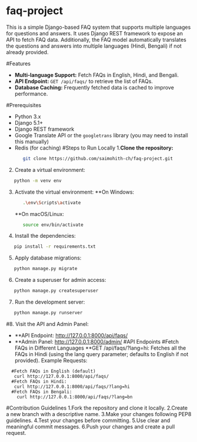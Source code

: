 # faq-project
This is a simple Django-based FAQ system that supports multiple languages for questions and answers. It uses Django REST framework to expose an API to fetch FAQ data. Additionally, the FAQ model automatically translates the questions and answers into multiple languages (Hindi, Bengali) if not already provided.

#Features
- **Multi-language Support:** Fetch FAQs in English, Hindi, and Bengali.
- **API Endpoint:** `GET /api/faqs/` to retrieve the list of FAQs.
- **Database Caching:** Frequently fetched data is cached to improve performance.

#Prerequisites
- Python 3.x
- Django 5.1+
- Django REST framework
- Google Translate API or the `googletrans` library (you may need to install this manually)
- Redis (for caching)
#Steps to Run Locally
1.**Clone the repository:**
  ```bash
     git clone https://github.com/saimohith-ch/faq-project.git
  ```
2. Create a virtual environment:
```bash
   python -m venv env
  ```
3. Activate the virtual environment:
   **On Windows:
      ```bash
         .\env\Scripts\activate
      ```
   **On macOS/Linux:
      ```bash
         source env/bin/activate
      ```
4. Install the dependencies:
```bash
   pip install -r requirements.txt
```
5. Apply database migrations:
```bash
   python manage.py migrate
```
6. Create a superuser for admin access:
```bash
   python manage.py createsuperuser
```
7. Run the development server:
```bash
   python manage.py runserver
```
#8. Visit the API and Admin Panel:
  - **API Endpoint: http://127.0.0.1:8000/api/faqs/
  - **Admin Panel: http://127.0.0.1:8000/admin/
#API Endpoints
#Fetch FAQs in Different Languages
  **GET /api/faqs/?lang=hi: Fetches all the FAQs in Hindi (using the lang query parameter; 
    defaults to English if not provided).
Example Requests:
```
  #Fetch FAQs in English (default)
   curl http://127.0.0.1:8000/api/faqs/
  #Fetch FAQs in Hindi:
   curl http://127.0.0.1:8000/api/faqs/?lang=hi
  #Fetch FAQs in Bengali:
    curl http://127.0.0.1:8000/api/faqs/?lang=bn
```
#Contribution Guidelines
1.Fork the repository and clone it locally.
2.Create a new branch with a descriptive name.
3.Make your changes following PEP8 guidelines.
4.Test your changes before committing.
5.Use clear and meaningful commit messages.
6.Push your changes and create a pull request.
  


